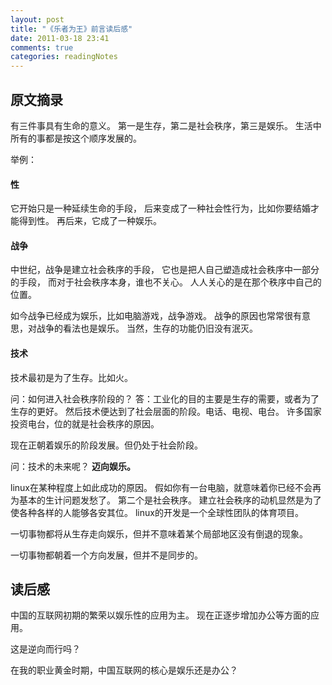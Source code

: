 ```yaml
---
layout: post
title: "《乐者为王》前言读后感"
date: 2011-03-18 23:41
comments: true
categories: readingNotes
---
```


原文摘录
--------

有三件事具有生命的意义。
第一是生存，第二是社会秩序，第三是娱乐。
生活中所有的事都是按这个顺序发展的。

举例：

#### 性

它开始只是一种延续生命的手段，
后来变成了一种社会性行为，比如你要结婚才能得到性。
再后来，它成了一种娱乐。

#### 战争

中世纪，战争是建立社会秩序的手段，
它也是把人自己塑造成社会秩序中一部分的手段，
而对于社会秩序本身，谁也不关心。
人人关心的是在那个秩序中自己的位置。

如今战争已经成为娱乐，比如电脑游戏，战争游戏。
战争的原因也常常很有意思，对战争的看法也是娱乐。
当然，生存的功能仍旧没有泯灭。

#### 技术
技术最初是为了生存。比如火。

问：如何进入社会秩序阶段的？
答：工业化的目的主要是生存的需要，或者为了生存的更好。
然后技术便达到了社会层面的阶段。电话、电视、电台。
许多国家投资电台，位的就是社会秩序的原因。

现在正朝着娱乐的阶段发展。但仍处于社会阶段。

问：技术的未来呢？
**迈向娱乐。**

linux在某种程度上如此成功的原因。
假如你有一台电脑，就意味着你已经不会再为基本的生计问题发愁了。
第二个是社会秩序。
建立社会秩序的动机显然是为了使各种各样的人能够各安其位。
linux的开发是一个全球性团队的体育项目。

一切事物都将从生存走向娱乐，但并不意味着某个局部地区没有倒退的现象。

一切事物都朝着一个方向发展，但并不是同步的。

读后感
------

中国的互联网初期的繁荣以娱乐性的应用为主。
现在正逐步增加办公等方面的应用。

这是逆向而行吗？

在我的职业黄金时期，中国互联网的核心是娱乐还是办公？
